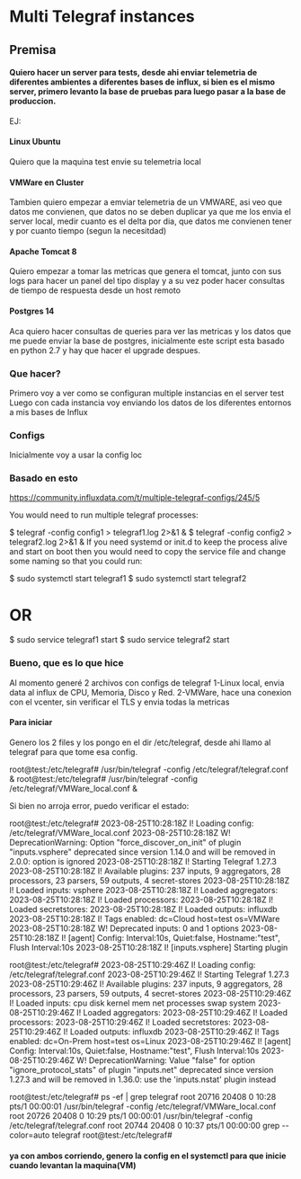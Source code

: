 # Multi Telegraf instances

## Premisa
#### Quiero hacer un server para tests, desde ahi enviar telemetria de diferentes ambientes a diferentes bases de influx, si bien es el mismo server, primero levanto la base de pruebas para luego pasar a la base de produccion.

EJ: 
#### Linux Ubuntu
Quiero que la maquina test envie su telemetria local
#### VMWare en Cluster
Tambien quiero empezar a emviar telemetria de un VMWARE, asi veo que datos me convienen, que datos no se deben duplicar ya que me los envia el server local, medir cuanto es el delta por dia, que datos me convienen tener y por cuanto tiempo (segun la necesitdad)
#### Apache Tomcat 8
Quiero empezar a tomar las metricas que genera el tomcat, junto con sus logs para hacer un panel del tipo display y a su vez poder hacer consultas de tiempo de respuesta desde un host remoto
#### Postgres 14
Aca quiero hacer consultas de queries para ver las metricas y los datos que me puede enviar la base de postgres, inicialmente este script esta basado en python 2.7 y hay que hacer el upgrade despues.

### Que hacer?
Primero voy a ver como se configuran multiple instancias en el server test
Luego con cada instancia voy enviando los datos de los diferentes entornos a mis bases de Influx

### Configs
Inicialmente voy a usar la config loc


### Basado en esto
https://community.influxdata.com/t/multiple-telegraf-configs/245/5

You would need to run multiple telegraf processes:

$ telegraf -config config1 > telegraf1.log 2>&1 &
$ telegraf -config config2 > telegraf2.log 2>&1 &
If you need systemd or init.d to keep the process alive and start on boot then you would need to copy the service file and change some naming so that you could run:

$ sudo systemctl start telegraf1
$ sudo systemctl start telegraf2
# OR
$ sudo service telegraf1 start
$ sudo service telegraf2 start

### Bueno, que es lo que hice
Al momento generé 2 archivos con configs de telegraf
1-Linux local, envia data al influx de CPU, Memoria, Disco y Red.
2-VMWare, hace una conexion con el vcenter, sin verificar el TLS y envia todas la metricas

#### Para iniciar
Genero los 2 files y los pongo en el dir /etc/telegraf, desde ahi llamo al telegraf para que tome esa config.

root@test:/etc/telegraf# /usr/bin/telegraf -config /etc/telegraf/telegraf.conf &
root@test:/etc/telegraf# /usr/bin/telegraf -config /etc/telegraf/VMWare_local.conf &

Si bien no arroja error, puedo verificar el estado:

root@test:/etc/telegraf# 2023-08-25T10:28:18Z I! Loading config: /etc/telegraf/VMWare_local.conf
2023-08-25T10:28:18Z W! DeprecationWarning: Option "force_discover_on_init" of plugin "inputs.vsphere" deprecated since version 1.14.0 and will be removed in 2.0.0: option is ignored
2023-08-25T10:28:18Z I! Starting Telegraf 1.27.3
2023-08-25T10:28:18Z I! Available plugins: 237 inputs, 9 aggregators, 28 processors, 23 parsers, 59 outputs, 4 secret-stores
2023-08-25T10:28:18Z I! Loaded inputs: vsphere
2023-08-25T10:28:18Z I! Loaded aggregators:
2023-08-25T10:28:18Z I! Loaded processors:
2023-08-25T10:28:18Z I! Loaded secretstores: 
2023-08-25T10:28:18Z I! Loaded outputs: influxdb
2023-08-25T10:28:18Z I! Tags enabled: dc=Cloud host=test os=VMWare
2023-08-25T10:28:18Z W! Deprecated inputs: 0 and 1 options
2023-08-25T10:28:18Z I! [agent] Config: Interval:10s, Quiet:false, Hostname:"test", Flush Interval:10s
2023-08-25T10:28:18Z I! [inputs.vsphere] Starting plugin

root@test:/etc/telegraf# 2023-08-25T10:29:46Z I! Loading config: /etc/telegraf/telegraf.conf
2023-08-25T10:29:46Z I! Starting Telegraf 1.27.3
2023-08-25T10:29:46Z I! Available plugins: 237 inputs, 9 aggregators, 28 processors, 23 parsers, 59 outputs, 4 secret-stores
2023-08-25T10:29:46Z I! Loaded inputs: cpu disk kernel mem net processes swap system
2023-08-25T10:29:46Z I! Loaded aggregators:
2023-08-25T10:29:46Z I! Loaded processors:
2023-08-25T10:29:46Z I! Loaded secretstores:
2023-08-25T10:29:46Z I! Loaded outputs: influxdb
2023-08-25T10:29:46Z I! Tags enabled: dc=On-Prem host=test os=Linux
2023-08-25T10:29:46Z I! [agent] Config: Interval:10s, Quiet:false, Hostname:"test", Flush Interval:10s
2023-08-25T10:29:46Z W! DeprecationWarning: Value "false" for option "ignore_protocol_stats" of plugin "inputs.net" deprecated since version 1.27.3 and will be removed in 1.36.0: use the 'inputs.nstat' plugin instead 

root@test:/etc/telegraf# ps -ef | grep telegraf
root       20716   20408  0 10:28 pts/1    00:00:01 /usr/bin/telegraf -config /etc/telegraf/VMWare_local.conf
root       20726   20408  0 10:29 pts/1    00:00:01 /usr/bin/telegraf -config /etc/telegraf/telegraf.conf
root       20744   20408  0 10:37 pts/1    00:00:00 grep --color=auto telegraf
root@test:/etc/telegraf#

#### ya con ambos corriendo, genero la config en el systemctl para que inicie cuando levantan la maquina(VM)

